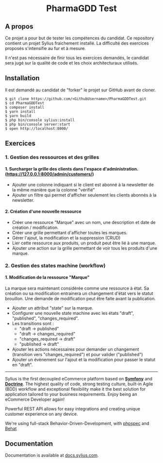 <h1 align="center">PharmaGDD Test</h1>

A propos
-----

Ce projet a pour but de tester les compétences du candidat. Ce repository contient un projet Sylius fraichement installé.
La difficulté des exercices proposés s'intensifie au fur et à mesure.

Il n'est pas nécessaire de finir tous les exercices demandés, le candidat sera jugé sur la qualité de code et les choix architecturaux utilisés.

Installation
----

Il est demandé au candidat de "forker" le projet sur GitHub avant de cloner.

```shell
$ git clone https://github.com/<GithubUsername>/PharmaGDDTest.git
$ cd PharmaGDDTest
$ composer install
$ yarn install
$ yarn build
$ php bin/console sylius:install
$ php bin/console server:start
$ open http://localhost:8000/
```

Exercices
---- 

### 1. Gestion des ressources et des grilles

#### 1. Surcharger la grille des clients dans l'espace d'administration. (https://127.0.0.1:8000/admin/customers/)
    
- Ajouter une colonne indiquant si le client est abonné à la newsletter de la même manière que la colonne "vérifié"
- Ajouter un filtre qui permet d'afficher seulement les clients abonnés à la newsletter.


#### 2. Création d'une nouvelle ressource

- Créer une ressource "Marque" avec un nom, une description et date de création / modification.
- Créer une grille permettant d'afficher toutes les marques.
- Gérer l'ajout, la modification et la suppression (CRUD)
- Lier cette ressource aux produits, un produit peut être lié à une marque.
- Ajouter une action sur la grille permettant de voir tous les produits d'une marque.

### 2. Gestion des states machine (workflow) 

#### 1. Modification de la ressource "Marque"

La marque sera maintenant considérée comme une ressource à état. Sa création ou sa modification entrainera un changement 
d'état vers le statut brouillon. Une demande de modification peut être faite avant la publication.  

- Ajouter un attribut "state" sur la marque.
- Configurer une nouvelle state machine avec les états "draft", "published", "changes_required".
- Les transitions sont :
  - "draft -> published"
  - "draft -> changes_required"
  - "changes_required -> draft"
  - "published -> draft"
- Ajouter les actions nécessaires pour demander un changement (transition vers "changes_required") et pour valider ("published")
- Ajouter un évènement sur l'ajout et la modification pour passer le statut en "draft".

---

Sylius is the first decoupled eCommerce platform based on [**Symfony**](http://symfony.com) and [**Doctrine**](http://doctrine-project.org). 
The highest quality of code, strong testing culture, built-in Agile (BDD) workflow and exceptional flexibility make it the best solution for application tailored to your business requirements. 
Enjoy being an eCommerce Developer again!

Powerful REST API allows for easy integrations and creating unique customer experience on any device.

We're using full-stack Behavior-Driven-Development, with [phpspec](http://phpspec.net) and [Behat](http://behat.org)

Documentation
-------------

Documentation is available at [docs.sylius.com](http://docs.sylius.com).
